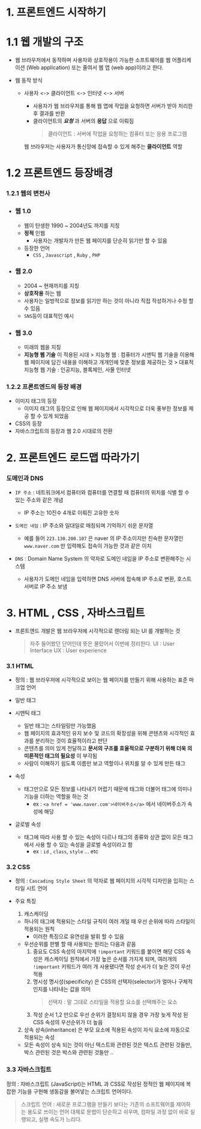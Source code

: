 # 1. 프론트엔드 시작하기

# 1.1 웹 개발의 구조

- 웹 브라우저에서 동작하며 사용자와 상호작용이 가능한 소프트웨어를 웹 어플리케이션 (Web application) 또는 줄여서 웹 앱 (web app)이라고 한다.
- 웹 동작 방식

  - 사용자 <-> 클라이언트 <-> 인터넷 <-> 서버

    - 사용자가 웹 브라우저를 통해 웹 앱에 작업을 요청하면 서버가 받아 처리한 후 결과를 반환
    - 클라이언트의 **_요청_** 과 서버의 **응답** 으로 이뤄짐
      > 클라이언트 : 서버에 작업을 요청하는 컴퓨터 또는 응용 프로그램

    웹 브라우저는 사용자가 통신망에 접속할 수 있게 해주는 **클라이언트** 역할

# 1.2 프론트엔드 등장배경

### 1.2.1 웹의 변천사

- ### 웹 1.0
  - 웹이 탄생한 1990 ~ 2004년도 까지를 지칭
  - **정적** 인웹
    - 사용자는 개발자가 만든 웹 페이지를 단순히 읽기만 할 수 있음
  - 등장한 언어
    - `CSS` , `Javascript` , `Ruby` , `PHP`
- ### 웹 2.0
  - 2004 ~ 현재까지를 지칭
  - **상호작용** 하는 웹
  - 사용자는 일방적으로 정보를 읽기만 하는 것이 아니라 직접 작성하거나 수정 할 수 있음
  - `SNS`등이 대표적인 예시
- ### 웹 3.0
  - 미래의 웹을 지칭
  - **지능형 웹 기술** 이 적용된 시대 > 지능형 웹 : 컴퓨터가 시맨틱 웹 기술을 이용해 웹 페이지에 담긴 내용을 이해하고 개개인에 맞춘 정보를 제공하는 것 > 대표적 지능형 웹 기술 : 인공지능, 블록체인, 사물 인터넷
    <br />

### 1.2.2 프론트엔드의 등장 배경

- 이미지 태그의 등장
  - 이미지 태그의 등장으로 인해 웹 페이지에서 시각적으로 더욱 풍부한 정보를 제공 할 수 있게 되었음
- CSS의 등장
- 자바스크립트의 등장과 웹 2.0 시대로의 전환

# 2. 프론트엔드 로드맵 따라가기

### 도메인과 DNS

- `IP 주소` : 네트워크에서 컴퓨터와 컴퓨터를 연결할 때 컴퓨터의 위치를 식별 할 수 있는 주소와 같은 개념

  - IP 주소는 10진수 4개로 이뤄진 고유한 숫자

- `도메인 네임` : IP 주소와 일대일로 매칭되며 기억하기 쉬운 문자열
  - 예를 들어 `223.130.200.107` 은 naver 의 IP 주소이지만 친숙한 문자열인 `www.naver.com` 만 입력해도 접속이 가능한 것과 같은 이치
- `DNS` : Domain Name System 의 약자로 도메인 네임을 IP 주소로 변환해주는 시스템
  - 사용자가 도메인 네임을 입력하면 DNS 서버에 접속해 IP 주소로 변환, 호스트 서버로 IP 주소 보냄

# 3. HTML , CSS , 자바스크립트

- 프론트엔드 개발은 웹 브라우저에 시각적으로 렌더링 되는 UI 를 개발하는 것
  > 자주 들어봤던 단어인데 뜻은 몰랐어서 이번에 정리한다.
  > UI : User Interface
  > UX : User experience

### 3.1 HTML

- 정의 : 웹 브라우저에 시각적으로 보이는 웹 페이지를 만들기 위해 사용하는 표준 마크업 언어

- 일반 태그
- 시맨틱 태그

  - 일반 태그는 스타일링만 가능했음
  - 웹 페이지의 효과적인 유지 보수 및 코드의 확장성을 위해 콘텐츠와 시각적인 효과를 분리하는 것이 효율적이라고 판단
  - 콘텐츠를 의미 있게 전달하고 **문서의 구조를 효율적으로 구분하기 위해 더욱 의미론적인 태그의 필요성** 이 부각됨
  - 사람이 이해하기 쉽도록 이름만 보고 역할이나 위치를 알 수 있게 만든 태그

- 속성
  - 태그만으로 모든 정보를 나타내기 어렵기 때문에 태그와 더불어 태그에 의미나 기능을 더하는 역할을 하는 것
    - ex : `<a href = 'www.naver.com'>네이버주소</a>` 에서 네이버주소가 속성에 해당
- 글로벌 속성
  - 태그에 따라 사용 할 수 있는 속성이 다르나 태그의 종류와 상관 없이 모든 태그에서 사용 할 수 있는 속성을 글로벌 속성이라고 함
    - ex : `id` , `class`, `style` ... etc

### 3.2 CSS

- 정의 : `Cascading Style Sheet` 의 약자로 웹 페이지의 시각적 디자인을 입히는 스타일 시트 언어

- 주요 특징

  1. 캐스케이딩

  - 하나의 태그에 적용되는 스타일 규칙이 여러 개일 때 우선 순위에 따라 스타일이 적용되는 원칙
    - 이러한 특징으로 유연성을 발휘 할 수 있음
  - 우선순위를 판별 할 때 사용되는 원리는 다음과 같음
    1. 중요도
       CSS 속성의 마지막에 `!important` 키워드를 붙이면 해당 CSS 속성은 캐스케이딩 원칙에서 가장 높은 순서를 가지게 되며, 여러개의 `!important` 키워드가 여러 개 사용됐다면 작성 순서가 더 늦은 것이 우선 적용
    2. 명시성
       명시성(specificity) 은 CSS의 선택자(selector)가 얼마나 구체적인지를 나타내는 값을 의미
       > 선택자 : 말 그대로 스타일을 적용할 요소를 선택해주는 요소
    3. 작성 순서
       1,2 만으로 우선 순위가 결정되지 않을 경우 가장 늦게 작성 된 CSS 속성의 우선순위가 더 높음

  2. 상속
     상속(inheritance) 은 부모 요소에 적용된 속성이 자식 요소에 자동으로 적용되는 속성

  - 모든 속성이 상속 되는 것이 아닌 텍스트와 관련된 것은 텍스트 관련된 것들만, 박스 관련된 것은 박스와 관련된 것들만 ..

### 3.3 자바스크립트

정의 : 자바스크립트 (JavaScript)는 HTML 과 CSS로 작성된 정적인 웹 페이지에 복잡한 기능을 구현해 생동감을 불어넣는 스크립트 언어이다.

> 스크립트 언어 : 새로운 프로그램을 만들기 보다는 기존의 소프트웨어를 제어하는 용도로 쓰이는 언어
> 대체로 문법이 단순하고 쉬우며, 컴파일 과정 없이 바로 실행되고, 실행 속도가 느리다.
